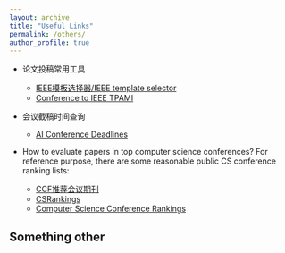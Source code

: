 ```yaml
---
layout: archive
title: "Useful Links"
permalink: /others/
author_profile: true
---
```

* 论文投稿常用工具
  * [IEEE模板选择器/IEEE template selector](https://template-selector.ieee.org/secure/templateSelector/publicationType)
  * [Conference to IEEE TPAMI](https://www.computer.org/csdl/journal/tp/write-for-us/15083?title=Author%20Information&periodical=IEEE%20Transactions%20on%20Pattern%20Analysis%20%26%20Machine%20Intelligence)
    
* 会议截稿时间查询
  * [AI Conference Deadlines](https://aideadlin.es/?sub=ML,CV,CG,NLP,RO,SP,DM)
    
* How to evaluate papers in top computer science conferences? For reference purpose, there are some reasonable public CS conference ranking lists:
  * [CCF推荐会议期刊](https://www.ccf.org.cn/Academic_Evaluation/AI/) 
  * [CSRankings](https://csrankings.org/#/index?all&us)
  * [Computer Science Conference Rankings](http://webdocs.cs.ualberta.ca/~zaiane/htmldocs/ConfRanking.html)

  
## Something other

